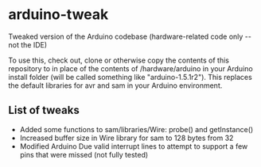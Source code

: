 arduino-tweak
======================

Tweaked version of the Arduino codebase (hardware-related code only -- not the IDE)


To use this, check out, clone or otherwise copy the contents of this repository to in place of the contents of /hardware/arduino in your Arduino install folder (will be called something like "arduino-1.5.1r2"). This replaces the default libraries for avr and sam in your Arduino environment.


List of tweaks
--------------

- Added some functions to sam/libraries/Wire: probe() and getInstance()
- Increased buffer size in Wire library for sam to 128 bytes from 32
- Modified Arduino Due valid interrupt lines to attempt to support a few pins that were missed (not fully tested)
